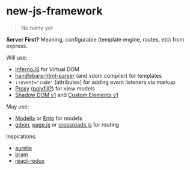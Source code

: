 # new-js-framework
> No name yet

**Server First?** Meaning, configurable (template engine, routes, etc) from express.

Will use:
* [InfernoJS](https://github.com/trueadm/inferno) for Virtual DOM
* [handlebars-html-parser](https://github.com/stevenvachon/handlebars-html-parser) (and vdom compiler) for templates
* `::event="code"` (attributes) for adding event listeners via markup
* [Proxy](https://developer.mozilla.org/en-US/docs/Web/JavaScript/Reference/Global_Objects/Proxy) ([polyfill?](https://github.com/GoogleChrome/proxy-polyfill)) for view models
* [Shadow DOM v1](http://w3c.github.io/webcomponents/spec/shadow/) and [Custom Elements v1](https://html.spec.whatwg.org/multipage/scripting.html#custom-elements)

May use:
* [Modella](https://github.com/modella/modella) or [Ento](https://github.com/rstacruz/ento) for models
* [gibon](https://github.com/tunnckoCore/gibon), [page.js](https://github.com/visionmedia/page.js) or [crossroads.js](https://github.com/millermedeiros/crossroads.js) for routing

Inspirations:
* [aurelia](http://aurelia.io)
* [bram](https://github.com/matthewp/bram)
* [react-redux](https://react-redux.js.org)
